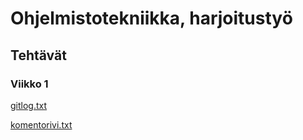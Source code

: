 # Ohjelmistotekniikka, harjoitustyö
## Tehtävät
### Viikko 1
[gitlog.txt](https://github.com/IsmailTadji/ot-harjoitustyo/tree/master/laskarit/viikko1)

[komentorivi.txt](https://github.com/IsmailTadji/ot-harjoitustyo/blob/master/laskarit/viikko1/komentorivi.txt)
